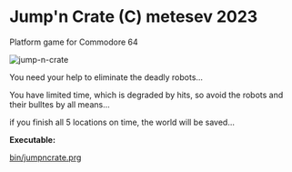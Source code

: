 # Jump'n Crate (C) metesev 2023

Platform game for Commodore 64



![jump-n-crate](D:\repo\jump-n-crate\Jump-n-Crate\jump-n-crate.png)



You need your help to eliminate the deadly robots...

You have limited time, which is degraded by hits, so avoid the robots and their bulltes by all means...

if you finish all 5 locations on time, the world will be saved...





**Executable:**

[bin/jumpncrate.prg](bin/jumpncrate.prg)

